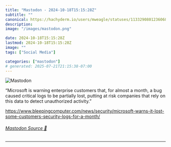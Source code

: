 ```yaml
---
title: "Mastodon - 2024-10-18T15:15:28Z"
subtitle: ""
canonical: https://hachyderm.io/users/mweagle/statuses/113329080123606864
description:
image: "/images/mastodon.png"

date: 2024-10-18T15:15:28Z
lastmod: 2024-10-18T15:15:28Z
image: ""
tags: ["Social Media"]

categories: ["mastodon"]
# generated: 2025-07-21T21:15:38-07:00
---
```

![Mastodon](/images/mastodon.png)

<p>“Microsoft is warning enterprise customers that, for almost a month, a bug caused critical logs to be partially lost, putting at risk companies that rely on this data to detect unauthorized activity.”</p><p><a href="https://www.bleepingcomputer.com/news/security/microsoft-warns-it-lost-some-customers-security-logs-for-a-month/" target="_blank" rel="nofollow noopener noreferrer" translate="no"><span class="invisible">https://www.</span><span class="ellipsis">bleepingcomputer.com/news/secu</span><span class="invisible">rity/microsoft-warns-it-lost-some-customers-security-logs-for-a-month/</span></a></p>


###### [Mastodon Source 🐘](https://hachyderm.io/@mweagle/113329080123606864)

___
